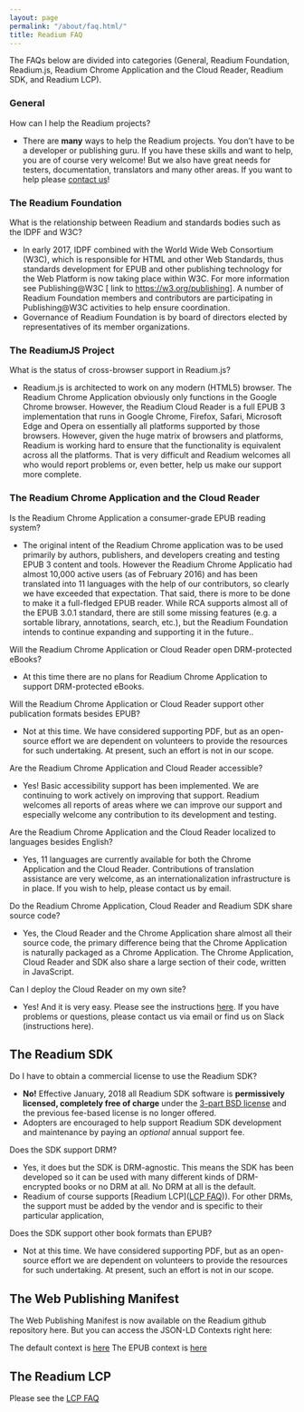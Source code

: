 ```yaml
---
layout: page
permalink: "/about/faq.html/"
title: Readium FAQ
---
```


The FAQs below are divided into categories (General, Readium Foundation, Readium.js, Readium Chrome Application and the Cloud Reader, Readium SDK, and Readium LCP).

 

### General

How can I help the Readium projects?

- There are **many** ways to help the Readium projects. You don’t have to be a developer or publishing guru.  If you have these skills and want to help, you are of course very welcome!  But we also have great needs for testers, documentation, translators and many other areas.  If you want to help please [contact us](mailto:rkwright@readium.org)!

 

### The Readium Foundation

What is the relationship between Readium and standards bodies such as the IDPF and W3C?

- In early 2017, IDPF  combined with the World Wide Web Consortium (W3C), which is responsible for HTML and other Web Standards, thus standards development for EPUB and other publishing technology for the Web Platform is now taking place within W3C. For more information see Publishing@W3C [ link to https://w3.org/publishing]. A number of Readium Foundation members and contributors are participating in Publishing@W3C activities to help ensure coordination. 
- Governance of Readium Foundation is by board of directors elected by representatives of its member organizations.



### The ReadiumJS Project

What is the status of cross-browser support in Readium.js?

- Readium.js is architected to work on any modern (HTML5) browser. The Readium Chrome Application obviously only functions in the Google Chrome browser. However, the Readium Cloud Reader is a full EPUB 3 implementation that runs in Google Chrome, Firefox, Safari, Microsoft Edge and Opera on essentially all platforms supported by those browsers.  However, given the huge matrix of browsers and platforms, Readium is working hard to ensure that the functionality is equivalent across all the platforms.  That is very difficult and Readium welcomes all who would report problems or, even better, help us make our support more complete.

 

### The Readium Chrome Application and the Cloud Reader

Is the Readium Chrome Application a consumer-grade EPUB reading system?

- The original intent of the Readium Chrome application was  to be used primarily by authors, publishers, and developers creating and testing EPUB 3 content and tools. However the Readium Chrome Applicatio had almost 10,000 active users (as of February 2016) and has been translated into 11 languages with the help of our contributors, so clearly we have exceeded that expectation.  That said, there is more to be done to make it a full-fledged EPUB reader.  While RCA supports almost all of the EPUB 3.0.1 standard, there are still some missing features (e.g. a sortable library, annotations, search, etc.), but  the Readium Foundation intends to continue expanding and supporting it in the future..

Will the Readium Chrome Application or Cloud Reader open DRM-protected eBooks?

- At this time there are no plans for Readium Chrome Application to support DRM-protected eBooks.

Will the Readium Chrome Application or Cloud Reader support other publication formats besides EPUB?

- Not at this time. We have considered supporting PDF, but as an open-source effort we are dependent on volunteers to provide the resources for such undertaking.  At present, such an effort is not in our scope.

Are the Readium Chrome Application and Cloud Reader accessible?

- Yes! Basic accessibility support has been implemented.  We are continuing to work actively on improving that support.  Readium welcomes all reports of areas where we can improve our support and especially welcome any contribution to its development and testing.

Are the Readium Chrome Application and the Cloud Reader localized to languages besides English?

- Yes, 11 languages are currently available for both the Chrome Application and the Cloud Reader. Contributions of translation assistance are very welcome, as an internationalization infrastructure is in place.  If you wish to help, please contact us by email.

Do the Readium Chrome Application, Cloud Reader and Readium SDK share source code?

- Yes, the Cloud Reader and the Chrome Application share almost all their source code, the primary difference being that the Chrome Application is naturally packaged as a Chrome Application. The Chrome Application, Cloud Reader and SDK also share a large section of their code, written in JavaScript.

Can I deploy the Cloud Reader on my own site?

- Yes!  And it is very easy.  Please see the instructions [here](https://github.com/readium/readium-js-viewer).  If you have problems or questions, please contact us via email or find us on Slack (instructions here).



## The Readium SDK

Do I have to obtain a commercial license to use the Readium SDK?

- **No!** Effective January, 2018 all Readium SDK software is **permissively licensed, completely free of charge** under the [3-part BSD license](https://github.com/readium/readium.github.io/blob/master/license.txt) and the previous fee-based license is no longer offered. 
- Adopters are encouraged to help support Readium SDK development and maintenance by paying an _optional_ annual support fee. 

Does the SDK support DRM?

- Yes, it does but the SDK is DRM-agnostic. This means the SDK has been developed so it can be used with many different kinds of DRM-encrypted books or no DRM at all.  No DRM at all is the default.  
- Readium of course supports [Readium LCP]([LCP FAQ](https://www.edrlab.org/readium/readium-lcp/faq/))). For other DRMs, the support must be added by the vendor and is specific to their particular application,

Does the SDK support other book formats than EPUB?

- Not at this time. We have considered supporting PDF, but as an open-source effort we are dependent on volunteers to provide the resources for such undertaking.  At present, such an effort is not in our scope.

## The Web Publishing Manifest

The Web Publishing Manifest is now available on the Readium github repository here.  But you can access the JSON-LD Contexts right here:

The default context is [here](https://cdn.rawgit.com/readium/webpub-manifest/64ed37e0/contexts/default/context.jsonld)
The EPUB context is [here](https://cdn.rawgit.com/readium/webpub-manifest/64ed37e0/contexts/epub/context.jsonld)

## The Readium LCP

Please see the [LCP FAQ](https://www.edrlab.org/readium/readium-lcp/faq/)